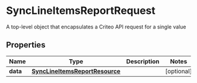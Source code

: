 

# SyncLineItemsReportRequest

A top-level object that encapsulates a Criteo API request for a single value

## Properties

| Name | Type | Description | Notes |
|------------ | ------------- | ------------- | -------------|
|**data** | [**SyncLineItemsReportResource**](SyncLineItemsReportResource.md) |  |  [optional] |



